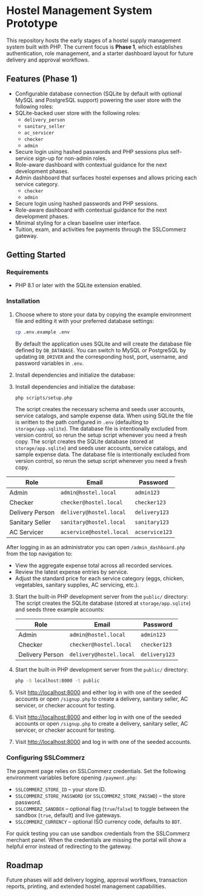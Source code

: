 # Hostel Management System Prototype

This repository hosts the early stages of a hostel supply management system built with PHP. The current focus is **Phase 1**, which establishes authentication, role management, and a starter dashboard layout for future delivery and approval workflows.

## Features (Phase 1)

- Configurable database connection (SQLite by default with optional MySQL and PostgreSQL support) powering the user store with the following roles:
- SQLite-backed user store with the following roles:
  - `delivery_person`
  - `sanitary_seller`
  - `ac_servicer`
  - `checker`
  - `admin`
- Secure login using hashed passwords and PHP sessions plus self-service sign-up for non-admin roles.
- Role-aware dashboard with contextual guidance for the next development phases.
- Admin dashboard that surfaces hostel expenses and allows pricing each service category.
  - `checker`
  - `admin`
- Secure login using hashed passwords and PHP sessions.
- Role-aware dashboard with contextual guidance for the next development phases.
- Minimal styling for a clean baseline user interface.
- Tuition, exam, and activities fee payments through the SSLCommerz gateway.

## Getting Started

### Requirements

- PHP 8.1 or later with the SQLite extension enabled.

### Installation

1. Choose where to store your data by copying the example environment file and editing it with your preferred database settings:

   ```bash
   cp .env.example .env
   ```

   By default the application uses SQLite and will create the database file defined by `DB_DATABASE`. You can switch to MySQL or PostgreSQL by updating `DB_DRIVER` and the corresponding host, port, username, and password variables in `.env`.

2. Install dependencies and initialize the database:
1. Install dependencies and initialize the database:

   ```bash
   php scripts/setup.php
   ```

   The script creates the necessary schema and seeds user accounts, service catalogs, and sample expense data. When using SQLite the file is written to the path configured in `.env` (defaulting to `storage/app.sqlite`). The database file is intentionally excluded from version control, so rerun the setup script whenever you need a fresh copy.
   The script creates the SQLite database (stored at `storage/app.sqlite`) and seeds user accounts, service catalogs, and sample expense data. The database file is intentionally excluded from version control, so rerun the setup script whenever you need a fresh copy.

| Role                | Email                     | Password       |
| ------------------- | ------------------------- | -------------- |
| Admin               | `admin@hostel.local`      | `admin123`     |
| Checker             | `checker@hostel.local`    | `checker123`   |
| Delivery Person     | `delivery@hostel.local`   | `delivery123`  |
| Sanitary Seller     | `sanitary@hostel.local`   | `sanitary123`  |
| AC Servicer         | `acservice@hostel.local`  | `acservice123` |

   After logging in as an administrator you can open `/admin_dashboard.php` from the top navigation to:

   - View the aggregate expense total across all recorded services.
   - Review the latest expense entries by service.
   - Adjust the standard price for each service category (eggs, chicken, vegetables, sanitary supplies, AC servicing, etc.).

3. Start the built-in PHP development server from the `public/` directory:
   The script creates the SQLite database (stored at `storage/app.sqlite`) and seeds three example accounts:

   | Role             | Email                   | Password     |
   | ---------------- | ----------------------- | ------------ |
   | Admin            | `admin@hostel.local`    | `admin123`   |
   | Checker          | `checker@hostel.local`  | `checker123` |
   | Delivery Person  | `delivery@hostel.local` | `delivery123`|

2. Start the built-in PHP development server from the `public/` directory:

   ```bash
   php -S localhost:8000 -t public
   ```

4. Visit [http://localhost:8000](http://localhost:8000) and either log in with one of the seeded accounts or open `/signup.php` to create a delivery, sanitary seller, AC servicer, or checker account for testing.
3. Visit [http://localhost:8000](http://localhost:8000) and either log in with one of the seeded accounts or open `/signup.php` to create a delivery, sanitary seller, AC servicer, or checker account for testing.
3. Visit [http://localhost:8000](http://localhost:8000) and log in with one of the seeded accounts.

### Configuring SSLCommerz

The payment page relies on SSLCommerz credentials. Set the following environment variables before opening `/payment.php`:

- `SSLCOMMERZ_STORE_ID` – your store ID.
- `SSLCOMMERZ_STORE_PASSWORD` (or `SSLCOMMERZ_STORE_PASSWD`) – the store password.
- `SSLCOMMERZ_SANDBOX` – optional flag (`true`/`false`) to toggle between the sandbox (`true`, default) and live gateways.
- `SSLCOMMERZ_CURRENCY` – optional ISO currency code, defaults to `BDT`.

For quick testing you can use sandbox credentials from the SSLCommerz merchant panel. When the credentials are missing the portal will show a helpful error instead of redirecting to the gateway.

## Roadmap

Future phases will add delivery logging, approval workflows, transaction reports, printing, and extended hostel management capabilities.
